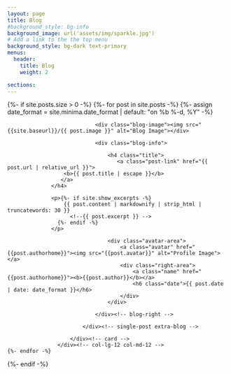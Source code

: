 ```yaml
---
layout: page
title: Blog
#background_style: bg-info
background_image: url('assets/img/sparkle.jpg')
# Add a link to the the top menu
background_style: bg-dark text-primary
menus:
  header:
    title: Blog
    weight: 2

sections:
---
```


{%- if site.posts.size > 0 -%}
    {%- for post in site.posts -%}
      {%- assign date_format = site.minima.date_format | default: "on %b %-d, %Y" -%}
					<div class="col-lg-12 col-md-12">
						<div class="card h-100">
							<div class="single-post post-style-2">

								<div class="blog-image"><img src="{{site.baseurl}}/{{ post.image }}" alt="Blog Image"></div>

								<div class="blog-info">

									<h4 class="title">
									   <a class="post-link" href="{{ post.url | relative_url }}">
                      <b>{{ post.title | escape }}</b>
                     </a>
                  </h4>

                  <p>{%- if site.show_excerpts -%}
                      {{ post.content | markdownify | strip_html | truncatewords: 30 }}
                        <!--{{ post.excerpt }} -->
                    {%- endif -%}
          	      </p>

									<div class="avatar-area">
										<a class="avatar" href="{{post.authorhome}}"><img src="{{post.avatar}}" alt="Profile Image"></a>
										<div class="right-area">
											<a class="name" href="{{post.authorhome}}"><b>{{post.author}}</b></a>
											<h6 class="date">{{ post.date | date: date_format }}</h6>
										</div>
									</div>

								</div><!-- blog-right -->

							</div><!-- single-post extra-blog -->

						</div><!-- card -->
					</div><!-- col-lg-12 col-md-12 -->
    {%- endfor -%}
{%- endif -%}
